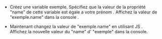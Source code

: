* Créez une variable exemple.
Spécifiez que la valeur de la propriété "name" de cette variable est égale a votre prénom .
Affichez la valeur de "exemple.name" dans la console .

* Maintenant changez la valeur de "exemple.name"
en utilisant JS .
Affichez la nouvelle valeur du "name" d' "exemple" dans la console.
